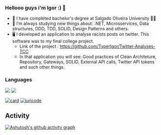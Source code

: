 ### Hellooo guys i'm Igor :) 👋

- 🔭 I have completed bachelor's degree at Salgado Oliveira University :technologist:
- 🌱 I’m always studying new things about: .NET, Microsservices, Data structures, DDD, TDD, SOLID, Design Patterns and others.
- :desktop_computer: I developed an application to analyse racists posts on twitter. This software was to my final college project. 
  - Link of the project : https://github.com/TyperIgor/Twitter-Analyses-TCC 
  - In that application you will see: Good practices of Clean Architeture, Repository, Gateways, SOLID, External API calls, Twitter API tokens and such other things.

### Languages
          

<img src="https://img.shields.io/badge/.NET-5C2D91?style=for-the-badge&logo=.net&logoColor=white" />  <img src="https://img.shields.io/badge/C%23-239120?style=for-the-badge&logo=c-sharp&logoColor=white" />


[![card](https://github-readme-stats.vercel.app/api?username=TyperIgor&theme=default)](https://github.com/TyperIgor/)  [![iuricode](https://github-readme-stats.vercel.app/api/top-langs/?username=TyperIgor&hide=html&layout=compact&theme=default)](https://github.com/TyperIgor/)


## Activity 
[![Ashutosh's github activity graph](https://github-readme-activity-graph.cyclic.app/graph?username=TyperIgor&bg_color=ffc2e2&color=000000&line=ff66f5&point=050505&area=true&hide_border=true&theme=react-dark)](https://github.com/ashutosh00710/github-readme-activity-graph)
